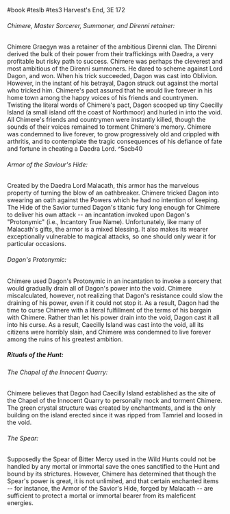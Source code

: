 #book #teslb #tes3
Harvest's End, 3E 172
###### Chimere, Master Sorcerer, Summoner, and Direnni retainer:
Chimere Graegyn was a retainer of the ambitious Direnni clan. The Direnni derived the bulk of their power from their traffickings with Daedra, a very profitable but risky path to success. Chimere was perhaps the cleverest and most ambitious of the Direnni summoners. He dared to scheme against Lord Dagon, and won. When his trick succeeded, Dagon was cast into Oblivion. However, in the instant of his betrayal, Dagon struck out against the mortal who tricked him. Chimere's pact assured that he would live forever in his home town among the happy voices of his friends and countrymen. Twisting the literal words of Chimere's pact, Dagon scooped up tiny Caecilly Island (a small island off the coast of Northmoor) and hurled in into the void. All Chimere's friends and countrymen were instantly killed, though the sounds of their voices remained to torment Chimere's memory. Chimere was condemned to live forever, to grow progressively old and crippled with arthritis, and to contemplate the tragic consequences of his defiance of fate and fortune in cheating a Daedra Lord. ^5acb40
###### Armor of the Saviour's Hide:
Created by the Daedra Lord Malacath, this armor has the marvelous property of turning the blow of an oathbreaker. Chimere tricked Dagon into swearing an oath against the Powers which he had no intention of keeping. The Hide of the Savior turned Dagon's titanic fury long enough for Chimere to deliver his own attack -- an incantation invoked upon Dagon's "Protonymic" (i.e., Incantory True Name). Unfortunately, like many of Malacath's gifts, the armor is a mixed blessing. It also makes its wearer exceptionally vulnerable to magical attacks, so one should only wear it for particular occasions.
###### Dagon's Protonymic:
Chimere used Dagon's Protonymic in an incantation to invoke a sorcery that would gradually drain all of Dagon's power into the void. Chimere miscalculated, however, not realizing that Dagon's resistance could slow the draining of his power, even if it could not stop it. As a result, Dagon had the time to curse Chimere with a literal fulfillment of the terms of his bargain with Chimere. Rather than let his power drain into the void, Dagon cast it all into his curse. As a result, Caecilly Island was cast into the void, all its citizens were horribly slain, and Chimere was condemned to live forever among the ruins of his greatest ambition.
##### Rituals of the Hunt:
###### The Chapel of the Innocent Quarry:
Chimere believes that Dagon had Caecilly Island established as the site of the Chapel of the Innocent Quarry to personally mock and torment Chimere. The green crystal structure was created by enchantments, and is the only building on the island erected since it was ripped from Tamriel and loosed in the void.
###### The Spear:
Supposedly the Spear of Bitter Mercy used in the Wild Hunts could not be handled by any mortal or immortal save the ones sanctified to the Hunt and bound by its strictures. However, Chimere has determined that though the Spear's power is great, it is not unlimited, and that certain enchanted items -- for instance, the Armor of the Savior's Hide, forged by Malacath -- are sufficient to protect a mortal or immortal bearer from its maleficent energies.
